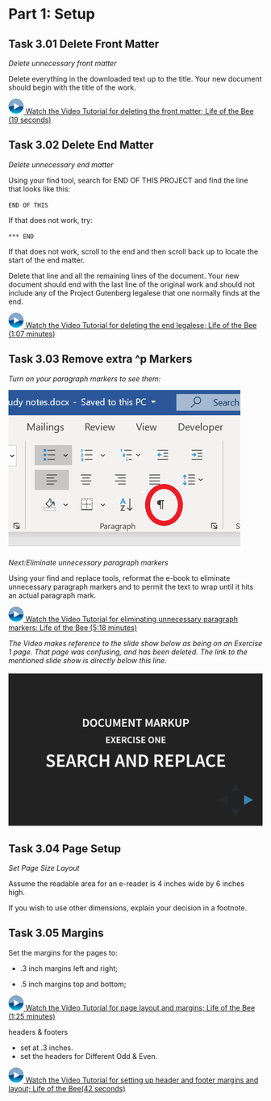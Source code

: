 # Part 1: Setup

## Task 3.01 Delete Front Matter

*Delete unnecessary front matter*

Delete everything in the downloaded text up to the title. Your new document should begin with the title of the work.

<img src="images/video.png" width="30">[ Watch the Video Tutorial for deleting the front matter; Life of the Bee (19 seconds)](https://ils.unc.edu/courses/2017_fall/inls161_001/videos/markup/markup-02-delete-front-matter.mp4)

## Task 3.02 Delete End Matter

*Delete unnecessary end matter*

Using your find tool, search for END OF THIS PROJECT and find the line that looks like this:

<code>END OF THIS</code>

If that does not work, try:

<code>*** END</code>

If that does not work, scroll to the end and then scroll back up to locate the start of the end matter.

Delete that line and all the remaining lines of the document. Your new document should end with the last line of the original work and should not include any of the Project Gutenberg legalese that one normally finds at the end.

<img src="images/video.png" width="30">[ Watch the Video Tutorial for deleting the end legalese; Life of the Bee (1:07 minutes)](https://ils.unc.edu/courses/2017_fall/inls161_001/videos/markup/markup-03-delete-end-legalese.mp4)

## Task 3.03 Remove extra ^p Markers

*Turn on your paragraph markers to see them:*

![paragraph marker](images/paragraph.PNG)

*Next:Eliminate unnecessary paragraph markers*

Using your find and replace tools, reformat the e-book to eliminate unnecessary paragraph markers and to permit the text to wrap until it hits an actual paragraph mark.

<img src="images/video.png" width="30">[ Watch the Video Tutorial for eliminating unnecessary paragraph markers: Life of the Bee (5:18 minutes)](https://ils.unc.edu/courses/2017_fall/inls161_001/videos/markup/markup-04-remove-returns-1.mp4)

*The Video makes reference to the slide show below as being on an Exercise 1 page. That page was confusing, and has been deleted. The link to the mentioned slide show is directly below this line.*

<a href="https://ils.unc.edu/courses/2019_spring/inls161_001/03/01d-documents-exercise-1-slides.html"><img src=images/search-replace-slide-show.png alt="slide show"></a>

## Task 3.04 Page Setup

*Set Page Size Layout*

Assume the readable area for an e-reader is 4 inches wide by 6 inches high.

If you wish to use other dimensions, explain your decision in a footnote.
## Task 3.05 Margins

Set the margins for the pages to:

* .3 inch margins left and right;

* .5 inch margins top and bottom;

<img src="images/video.png" width="30">[ Watch the Video Tutorial for page layout and margins; Life of the Bee (1:25 minutes)](https://ils.unc.edu/courses/2017_fall/inls161_001/videos/markup/markup-06-layout-and-margins.mp4)


headers & footers

* set at .3 inches.
* set the headers for Different Odd & Even.

<img src="images/video.png" width="30">[ Watch the Video Tutorial for setting up header and footer margins and layout; Life of the Bee(42 seconds)](https://ils.unc.edu/courses/2017_fall/inls161_001/videos/markup/markup-07-layout-header-footer-margins.mp4)
